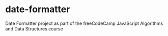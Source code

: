 # date-formatter
Date Formatter project as part of the freeCodeCamp JavaScript Algorithms and Data Structures course
